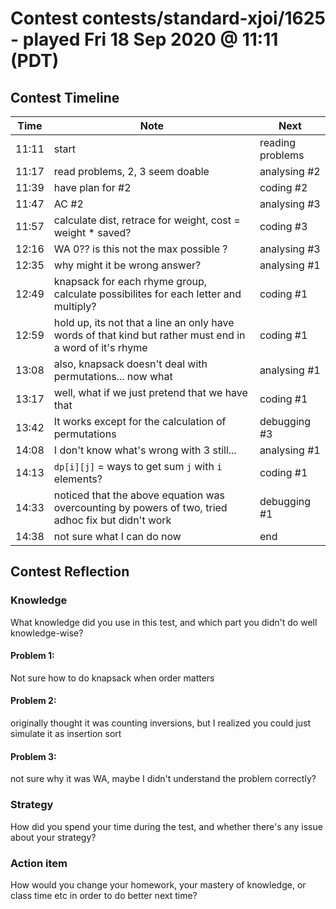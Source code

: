 # Contest contests/standard-xjoi/1625 - played Fri 18 Sep 2020 @ 11:11 (PDT)

## Contest Timeline

| Time | Note | Next |
|----|----|----|
11:11 | start | reading problems
11:17 | read problems, 2, 3 seem doable | analysing #2
11:39 | have plan for #2 | coding #2
11:47 | AC #2 | analysing #3
11:57 | calculate dist, retrace for weight, cost = weight * saved? | coding #3
12:16 | WA 0?? is this not the max possible ? | analysing #3
12:35 | why might it be wrong answer? | analysing #1
12:49 | knapsack for each rhyme group, calculate possibilites for each letter and multiply? | coding #1
12:59 | hold up, its not that a line an only have words of that kind but rather must end in a word of it's rhyme | coding #1
13:08 | also, knapsack doesn't deal with permutations... now what | analysing #1
13:17 | well, what if we just pretend that we have that | coding #1
13:42 | It works except for the calculation of permutations | debugging #3
14:08 | I don't know what's wrong with 3 still... | analysing #1
14:13 | `dp[i][j]` = ways to get sum `j` with `i` elements? | coding #1
14:33 | noticed that the above equation was overcounting by powers of two, tried adhoc fix but didn't work | debugging #1
14:38 | not sure what I can do now | end

## Contest Reflection

### Knowledge
What knowledge did you use in this test, and which part you didn't do well knowledge-wise?

#### Problem 1:

Not sure how to do knapsack when order matters

#### Problem 2:

originally thought it was counting inversions, but I realized you could just simulate it as insertion sort 

#### Problem 3:

not sure why it was WA, maybe I didn't understand the problem correctly?

### Strategy
How did you spend your time during the test, and whether there's any issue about your strategy?

### Action item
How would you change your homework, your mastery of knowledge, or class time etc in order to do better next time?
